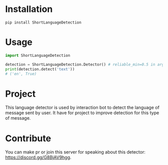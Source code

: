 # Installation

`pip install ShortLanguageDetection`

# Usage

```py
import ShortLanguageDetection

detection = ShortLanguageDetection.Detector() # reliable_min=0.5 in arguments for less wrong detection.
print(detection.detect('text'))
# ('en', True)
```

# Project

This language detector is used by interaction bot to detect the language of message sent by user.
It have for project to improve detection for this type of message.

# Contribute

You can make pr or join this server for speaking about this detector: https://discord.gg/G8BjAV9hgg.